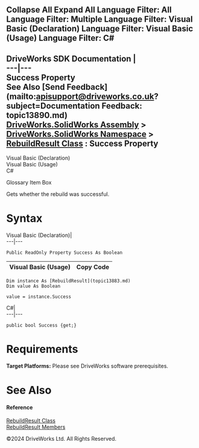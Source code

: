        

 Collapse All Expand All  Language Filter: All  Language Filter: Multiple  Language Filter: Visual Basic (Declaration) Language Filter: Visual Basic (Usage) Language Filter: C#  
---  
DriveWorks SDK Documentation  |   
---|---  
Success Property   
See Also [Send Feedback](mailto:apisupport@driveworks.co.uk?subject=Documentation Feedback: topic13890.md)  
[DriveWorks.SolidWorks Assembly](topic13342.md) > [DriveWorks.SolidWorks Namespace](topic13345.md) > [RebuildResult Class](topic13883.md) : Success Property  
---  
  
Visual Basic (Declaration)    
Visual Basic (Usage)    
C# 

Glossary Item Box

Gets whether the rebuild was successful. 

# Syntax

Visual Basic (Declaration)|   
---|---  
      
    
    Public ReadOnly Property Success As Boolean  
  
Visual Basic (Usage)| Copy Code  
---|---  
      
    
    Dim instance As [RebuildResult](topic13883.md)
    Dim value As Boolean
     
    value = instance.Success  
  
C#|   
---|---  
      
    
    public bool Success {get;}  
  
# Requirements

**Target Platforms:** Please see DriveWorks software prerequisites.

# See Also

#### Reference

[RebuildResult Class](topic13883.md)   
[RebuildResult Members](topic13884.md)

©2024 DriveWorks Ltd. All Rights Reserved.
